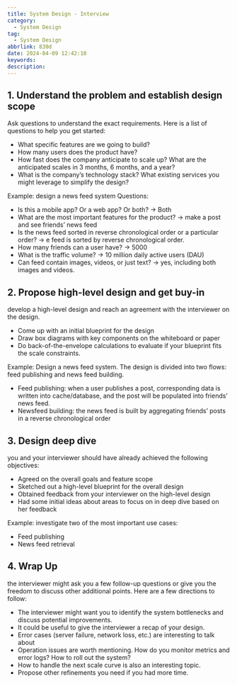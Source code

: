 ```yaml
---
title: System Design - Interview
category:
  - System Design
tag:
  - System Design
abbrlink: 830d
date: 2024-04-09 12:42:10
keywords:
description:
---
```


## 1. Understand the problem and establish design scope
Ask questions to understand the exact requirements. Here is a list of questions to help you get started:
* What specific features are we going to build?
* How many users does the product have?
* How fast does the company anticipate to scale up? What are the anticipated scales in 3 months, 6 months, and a year?
* What is the company’s technology stack? What existing services you might leverage to simplify the design?

Example: design a news feed system
Questions:
* Is this a mobile app? Or a web app? Or both? -> Both
* What are the most important features for the product? -> make a post and see friends’ news feed
* Is the news feed sorted in reverse chronological order or a particular order? -> e feed is sorted by reverse chronological order.
* How many friends can a user have? -> 5000
* What is the traffic volume? ->  10 million daily active users (DAU)
* Can feed contain images, videos, or just text? -> yes, including both images and videos.


## 2. Propose high-level design and get buy-in
develop a high-level design and reach an agreement with the interviewer on the design.
* Come up with an initial blueprint for the design
* Draw box diagrams with key components on the whiteboard or paper
* Do back-of-the-envelope calculations to evaluate if your blueprint fits the scale
constraints.

Example: Design a news feed system. The design is divided into two flows: feed publishing and news feed building.
* Feed publishing: when a user publishes a post, corresponding data is written into cache/database, and the post will be populated into friends’ news feed.
* Newsfeed building: the news feed is built by aggregating friends’ posts in a reverse
chronological order


## 3. Design deep dive
you and your interviewer should have already achieved the following objectives:
* Agreed on the overall goals and feature scope
* Sketched out a high-level blueprint for the overall design
* Obtained feedback from your interviewer on the high-level design
* Had some initial ideas about areas to focus on in deep dive based on her feedback

Example: investigate two of the most important use cases:
* Feed publishing
* News feed retrieval


## 4. Wrap Up
the interviewer might ask you a few follow-up questions or give you the freedom to discuss other additional points. Here are a few directions to follow:
* The interviewer might want you to identify the system bottlenecks and discuss potential improvements.
* It could be useful to give the interviewer a recap of your design.
* Error cases (server failure, network loss, etc.) are interesting to talk about
* Operation issues are worth mentioning. How do you monitor metrics and error logs? How to roll out the system?
* How to handle the next scale curve is also an interesting topic.
* Propose other refinements you need if you had more time.


